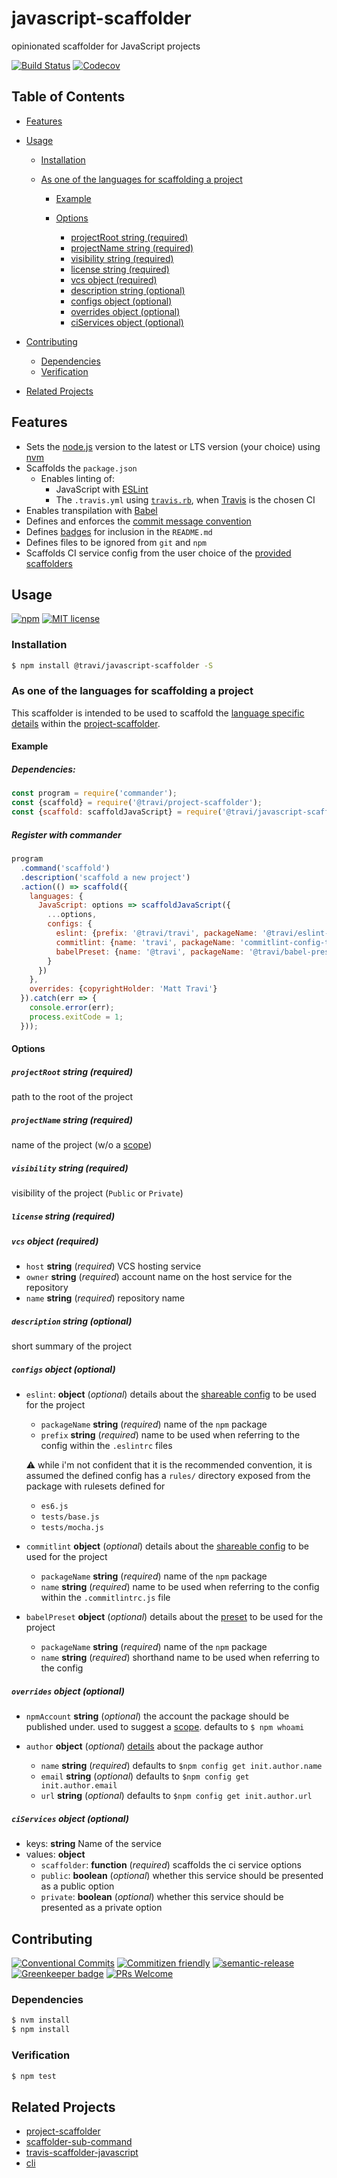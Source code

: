 # javascript-scaffolder

opinionated scaffolder for JavaScript projects

<!-- status badges -->

[![Build Status][ci-badge]][ci-link]
[![Codecov](https://img.shields.io/codecov/c/github/travi/javascript-scaffolder.svg)](https://codecov.io/github/travi/javascript-scaffolder)

## Table of Contents

* [Features](#features)
* [Usage](#usage)

  * [Installation](#installation)
  * [As one of the languages for scaffolding a project](#as-one-of-the-languages-for-scaffolding-a-project)

    * [Example](#example)
    * [Options](#options)

      * [projectRoot string (required)](#projectroot-string-required)
      * [projectName string (required)](#projectname-string-required)
      * [visibility string (required)](#visibility-string-required)
      * [license string (required)](#license-string-required)
      * [vcs object (required)](#vcs-object-required)
      * [description string (optional)](#description-string-optional)
      * [configs object (optional)](#configs-object-optional)
      * [overrides object (optional)](#overrides-object-optional)
      * [ciServices object (optional)](#ciservices-object-optional)
* [Contributing](#contributing)

  * [Dependencies](#dependencies)
  * [Verification](#verification)
* [Related Projects](#related-projects)

## Features

* Sets the [node.js](https://nodejs.org/) version to the latest or LTS version
  (your choice) using [nvm](https://github.com/creationix/nvm)
* Scaffolds the `package.json`
  * Enables linting of:
    * JavaScript with [ESLint](https://eslint.org/)
    * The `.travis.yml` using [`travis.rb`](https://github.com/travis-ci/travis.rb#lint),
      when [Travis](https://travis-ci.com) is the chosen CI
* Enables transpilation with [Babel](https://babeljs.io)
* Defines and enforces the [commit message convention](https://conventionalcommits.org/)
* Defines [badges](https://shields.io) for inclusion in the `README.md`
* Defines files to be ignored from `git` and `npm`
* Scaffolds CI service config from the user choice of the
  [provided scaffolders](#ciservices-object-optional)

## Usage

<!-- consumer badges -->

[![npm][npm-badge]][npm-link]
[![MIT license][license-badge]][license-link]

### Installation

```sh
$ npm install @travi/javascript-scaffolder -S
```

### As one of the languages for scaffolding a project

This scaffolder is intended to be used to scaffold the
[language specific details](https://github.com/travi/project-scaffolder#languages-optional)
within the [project-scaffolder](https://github.com/travi/project-scaffolder).

#### Example

##### Dependencies:

```javascript
const program = require('commander');
const {scaffold} = require('@travi/project-scaffolder');
const {scaffold: scaffoldJavaScript} = require('@travi/javascript-scaffolder');
```

##### Register with commander

```javascript
program
  .command('scaffold')
  .description('scaffold a new project')
  .action(() => scaffold({
    languages: {
      JavaScript: options => scaffoldJavaScript({
        ...options,
        configs: {
          eslint: {prefix: '@travi/travi', packageName: '@travi/eslint-config-travi'},
          commitlint: {name: 'travi', packageName: 'commitlint-config-travi'},
          babelPreset: {name: '@travi', packageName: '@travi/babel-preset'}
        }
      })
    },
    overrides: {copyrightHolder: 'Matt Travi'}
  }).catch(err => {
    console.error(err);
    process.exitCode = 1;
  }));
```

#### Options

##### `projectRoot` __string__ (_required_)

path to the root of the project

##### `projectName` __string__ (_required_)

name of the project (w/o a [scope](https://docs.npmjs.com/misc/scope))

##### `visibility` __string__ (_required_)

visibility of the project (`Public` or `Private`)

##### `license` __string__ (_required_)

##### `vcs` __object__ (_required_)

* `host` __string__ (_required_)
  VCS hosting service
* `owner` __string__ (_required_)
  account name on the host service for the repository
* `name` __string__ (_required_)
  repository name 

##### `description` __string__ (_optional_)

short summary of the project

##### `configs` __object__ (_optional_)

* `eslint`: __object__ (_optional_)
  details about the [shareable config](https://eslint.org/docs/developer-guide/shareable-configs)
  to be used for the project

  * `packageName` __string__ (_required_)
    name of the `npm` package
  * `prefix` __string__ (_required_)
    name to be used when referring to the config within the `.eslintrc` files

  :warning: while i'm not confident that it is the recommended convention, it
  is assumed the defined config has a `rules/` directory exposed from the 
  package with rulesets defined for

  * `es6.js`
  * `tests/base.js`
  * `tests/mocha.js`

* `commitlint` __object__ (_optional_)
  details about the [shareable config](https://marionebl.github.io/commitlint/#/concepts-shareable-config)
  to be used for the project
  * `packageName` __string__ (_required_)
    name of the `npm` package
  * `name` __string__ (_required_)
    name to be used when referring to the config within the `.commitlintrc.js`
    file

* `babelPreset` __object__ (_optional_)
  details about the [preset](https://babeljs.io/docs/plugins/#creating-a-preset)
  to be used for the project
  * `packageName` __string__ (_required_)
    name of the `npm` package
  * `name` __string__ (_required_)
    shorthand name to be used when referring to the config

##### `overrides` __object__ (_optional_)

* `npmAccount` __string__ (_optional_)
  the account the package should be published under. used to suggest a
  [scope](https://docs.npmjs.com/misc/scope). defaults to `$ npm whoami`
* `author` __object__ (_optional_)
  [details](https://docs.npmjs.com/files/package.json#people-fields-author-contributors)
  about the package author

  * `name` __string__ (_required_) defaults to `$npm config get init.author.name`
  * `email` __string__ (_optional_) defaults to `$npm config get init.author.email`
  * `url` __string__ (_optional_) defaults to `$npm config get init.author.url`

##### `ciServices` __object__ (_optional_)

* keys: __string__ Name of the service
* values: __object__
  * `scaffolder`: __function__ (_required_) scaffolds the ci service options
  * `public`: __boolean__ (_optional_) whether this service should be presented
    as a public option
  * `private`: __boolean__ (_optional_) whether this service should be presented
    as a private option

## Contributing

<!-- contribution badges -->

[![Conventional Commits][commit-convention-badge]][commit-convention-link]
[![Commitizen friendly][commitizen-badge]][commitizen-link]
[![semantic-release](https://img.shields.io/badge/%20%20%F0%9F%93%A6%F0%9F%9A%80-semantic--release-e10079.svg)](https://github.com/semantic-release/semantic-release)
[![Greenkeeper badge](https://badges.greenkeeper.io/travi/javascript-scaffolder.svg)](https://greenkeeper.io/)
[![PRs Welcome][prs-badge]][prs-link]

### Dependencies

```sh
$ nvm install
$ npm install
```

### Verification

```sh
$ npm test
```

## Related Projects

* [project-scaffolder](https://npm.im/@travi/project-scaffolder)
* [scaffolder-sub-command](https://github.com/travi/scaffolder-sub-command)
* [travis-scaffolder-javascript](https://github.com/travi/travis-scaffolder-javascript)
* [cli](https://npm.im/@travi/cli)

[npm-link]: https://www.npmjs.com/package/@travi/javascript-scaffolder

[npm-badge]: https://img.shields.io/npm/v/@travi/javascript-scaffolder.svg

[license-link]: LICENSE

[license-badge]: https://img.shields.io/github/license/travi/javascript-scaffolder.svg

[ci-link]: https://travis-ci.org/travi/javascript-scaffolder

[ci-badge]: https://img.shields.io/travis/travi/javascript-scaffolder.svg?branch=master

[commit-convention-link]: https://conventionalcommits.org

[commit-convention-badge]: https://img.shields.io/badge/Conventional%20Commits-1.0.0-yellow.svg

[commitizen-link]: http://commitizen.github.io/cz-cli/

[commitizen-badge]: https://img.shields.io/badge/commitizen-friendly-brightgreen.svg

[prs-link]: http://makeapullrequest.com

[prs-badge]: https://img.shields.io/badge/PRs-welcome-brightgreen.svg
